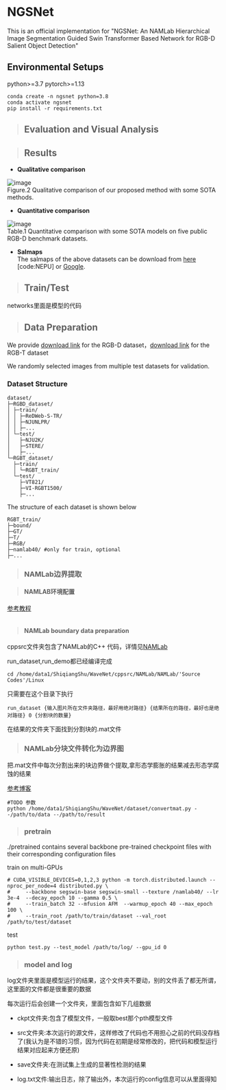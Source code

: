 # NGSNet

This is an official implementation for "NGSNet: An NAMLab Hierarchical Image Segmentation Guided Swin Transformer Based Network for RGB-D Salient Object Detection"

## Environmental Setups

python>=3.7 pytorch>=1.13

```
conda create -n ngsnet python=3.8
conda activate ngsnet
pip install -r requirements.txt
```


>## Evaluation and Visual Analysis

>## Results
* **Qualitative comparison**  

![image](figs/vision_results.png)  
Figure.2 Qualitative comparison of our proposed method with some SOTA methods.  

* **Quantitative comparison** 

![image](figs/qulities_results.png)  
Table.1 Quantitative comparison with some SOTA models on five public RGB-D benchmark datasets. 

* **Salmaps**   
The salmaps of the above datasets can be download from [here](https://pan.baidu.com/s/1sswZiW-2lDaYPPnpK9Ahbw) [code:NEPU] or [Google](https://drive.google.com/file/d/1cBSijVa52ut-htYnBWDegFiYlMUhZC8W/view?usp=drive_link).


>## Train/Test

networks里面是模型的代码

>## Data Preparation

We provide [download link](https://pan.baidu.com/s/1dZ47EX1ttETSE3jF8Km-5w&pwd=yial) for the RGB-D dataset，[download link](https://pan.baidu.com/s/1dZ47EX1ttETSE3jF8Km-5w&pwd=yial) for the RGB-T dataset

We randomly selected images from multiple test datasets for validation.

### Dataset Structure

```
dataset/
├─RGBD_dataset/
│ ├─train/
│ │ ├─ReDWeb-S-TR/
│ │ ├─NJUNLPR/
│ │ ├─...
│ └─test/
│   ├─NJU2K/
│   ├─STERE/
│   ├─...
└─RGBT_dataset/
  ├─train/
  │ └─RGBT_train/
  └─test/
    ├─VT821/
    ├─VI-RGBT1500/
    ├─...
```
The structure of each dataset is shown below
```
RGBT_train/
├─bound/
├─GT/
├─T/
├─RGB/
├─namlab40/ #only for train, optional
├─...
```

>### NAMLab边界提取

>#### NAMLAB环境配置

[参考教程](https://waltpeter.github.io/open-cv-basic/install-opencv-ubuntu-cpp/index.html)

```

```

>#### NAMLab boundary data preparation

cppsrc文件夹包含了NAMLab的C++ 代码，详情见[NAMLab](https://github.com/YunpingZheng/NAMLab)


run_dataset,run_demo都已经编译完成

```
cd /home/data1/ShiqiangShu/WaveNet/cppsrc/NAMLab/NAMLab/'Source Codes'/Linux
```

只需要在这个目录下执行

```
run_dataset {输入图片所在文件夹路径，最好用绝对路径} {结果所在的路径，最好也是绝对路径} 0 {分割块的数量}
```

在结果的文件夹下面找到分割块的.mat文件

>### NAMLab分块文件转化为边界图

把.mat文件中每次分割出来的块边界做个提取,拿形态学膨胀的结果减去形态学腐蚀的结果

[参考博客](https://blog.csdn.net/wangjia2575525474/article/details/117919453)


```
#TODO 参数
python /home/data1/ShiqiangShu/WaveNet/dataset/convertmat.py --/path/to/data --/path/to/result
```

>### pretrain

./pretrained contains several backbone pre-trained checkpoint files with their corresponding configuration files

train on multi-GPUs

```
# CUDA_VISIBLE_DEVICES=0,1,2,3 python -m torch.distributed.launch --nproc_per_node=4 distributed.py \
#     --backbone segswin-base segswin-small --texture /namlab40/ --lr 3e-4  --decay_epoch 10 --gamma 0.5 \
#     --train_batch 32 --mfusion AFM  --warmup_epoch 40 --max_epoch 100 \
#     --train_root /path/to/train/dataset --val_root /path/to/test/dataset
```

test 
```
python test.py --test_model /path/to/log/ --gpu_id 0
```

>### model and log

log文件夹里面是模型运行的结果，这个文件夹不要动，别的文件丢了都无所谓，这里面的文件都是很重要的数据

每次运行后会创建一个文件夹，里面包含如下几组数据

+ ckpt文件夹:包含了模型文件，一般取best那个pth模型文件

+ src文件夹:本次运行的源文件，这样修改了代码也不用担心之前的代码没存档了(我认为是不错的习惯，因为代码在初期是经常修改的，把代码和模型运行结果对应起来方便还原)

+ save文件夹:在测试集上生成的显著性检测的结果

+ log.txt文件:输出日志，除了输出外，本次运行的config信息可以从里面得知



